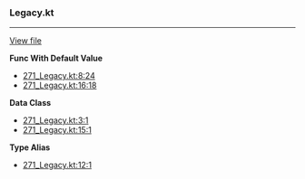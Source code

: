 ### Legacy.kt
---
[View file](../files/271_Legacy.kt)

**Func With Default Value**

 - [271_Legacy.kt:8:24](../files/271_Legacy.kt#L8)
 - [271_Legacy.kt:16:18](../files/271_Legacy.kt#L16)

**Data Class**

 - [271_Legacy.kt:3:1](../files/271_Legacy.kt#L3)
 - [271_Legacy.kt:15:1](../files/271_Legacy.kt#L15)

**Type Alias**

 - [271_Legacy.kt:12:1](../files/271_Legacy.kt#L12)
